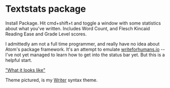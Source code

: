 # Textstats package

Install Package. Hit cmd+shift+t and toggle a window with some statistics about what you've written. Includes Word Count, and Flesch Kincaid Reading Ease and Grade Level scores.

I admittedly am not a full time programmer, and really have no idea about Atom's package framework. It's an attempt to emulate [writeforhumans.io](http://writeforhumans.io) -- I've not yet managed to learn how to get into the status bar yet. But this is a helpful start.

["What it looks like"](http://cl.ly/image/3U2C0O3J323a/guides%202014-02-28%2021-11-41%202014-02-28%2021-12-00.png)

Theme pictured, is my [Writer](https://atom.io/packages/Writer) syntax theme.
